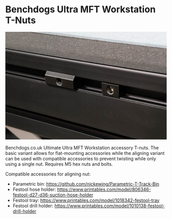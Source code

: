 # Benchdogs Ultra MFT Workstation T-Nuts

![Nuts](image.jpg)

Benchdogs.co.uk Ultimate Ultra MFT Workstation accessory T-nuts.  The basic
variant allows for flat-mounting accessories while the aligning variant can be
used with compatible accessories to prevent twisting while only using a single
nut.  Requires M5 hex nuts and bolts.

Compatible accessories for aligning nut:

* Parametric bin: https://github.com/nickewing/Parametric-T-Track-Bin
* Festool hose holder: https://www.printables.com/model/806346-festool-d27-d36-suction-hose-holder
* Festool tray: https://www.printables.com/model/1018342-festool-tray
* Festool drill holder: https://www.printables.com/model/1010138-festool-drill-holder
